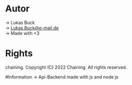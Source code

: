 ﻿# Autor
 -> Lukas Buck <br>
 -> Lukas.Buck@e-mail.de <br>
 -> Made with <3 <br>

# Rights 
 chaining. Copyright (C) 2022 Chaining. All rights reserved.
 
 
 #Information
 -> Api-Backend made with js and node js
